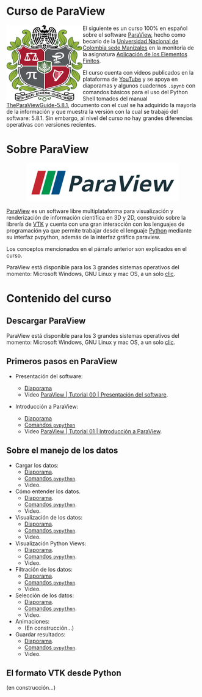 # Curso de ParaView

<p align="center">
 <img align="left" width="200" height="200" src="figs/Universidad_nacional_de_colombia_escudo.svg">
</p>

El siguiente es un curso 100% en español sobre el software [ParaView](https://www.paraview.org/), hecho como becario de la [Universidad Nacional de Colombia sede Manizales](https://www.manizales.unal.edu.co/) en la monitoría de la asignatura [Aplicación de los Elementos Finitos](https://github.com/diegoandresalvarez/elementosfinitos). 

El curso cuenta con videos publicados en la plataforma de [YouTube]() y se apoya en diaporamas y algunos cuadernos ```.ipynb``` con comandos básicos para el uso del Python Shell tomados del manual [TheParaViewGuide-5.8.1](https://www.paraview.org/paraview-guide/), documento con el cual se ha adquirido la mayoría de la información y que muestra la versión con la cual se trabajó del software: 5.8.1. Sin embargo, al nivel del curso no hay grandes diferencias operativas con versiones recientes.

# Sobre ParaView

<p align="center">
 <img width="400" height="100" src="figs/ParaView_logo.png">
</p>

[ParaView](https://www.paraview.org/) es un software libre multiplataforma para visualización y renderización de información científica en 3D y 2D, construido sobre la librería de [VTK](https://vtk.org/about/) y cuenta con una gran interacción con los lenguajes de programación ya que permite trabajar desde el lenguaje [Python](https://www.python.org/) mediante su interfaz pvpython, además de la interfaz gráfica paraview.

Los conceptos mencionados en el párrafo anterior son explicados en el curso.

ParaView está disponible para los 3 grandes sistemas operativos del momento: Microsoft Windows, GNU Linux y mac OS, a un solo [clic](https://www.paraview.org/download/).



# Contenido del curso

## Descargar ParaView

ParaView está disponible para los 3 grandes sistemas operativos del momento: Microsoft Windows, GNU Linux y mac OS, a un solo [clic](https://www.paraview.org/download/).

## Primeros pasos en ParaView
- Presentación del software:
  - [Diaporama](Diaporamas/00_Presentacion_del_software.pdf)
  - Video [ParaView | Tutorial 00 | Presentación del software]().

- Introducción a ParaView:
  - [Diaporama](Diaporamas/01_Introduccion_a_ParaView.pdf)
  - [Comandos ```pvpython```](Cuadernos/01_Introduccion_a_ParaView.ipynb)
  - Video [ParaView | Tutorial 01 | Introducción a ParaView]().

## Sobre el manejo de los datos
- Cargar los datos:
  - [Diaporama](Diaporamas/02_Cargar_los_datos.pdf).
  - [Comandos ```pvpython```](Cuadernos/02_Cargar_los_datos.ipynb).
  - Video.
- Cómo entender los datos.
  - [Diaporama](Diaporamas/03_Como_entender_los_datos.pdf).
  - [Comandos ```pvpython```](Cuadernos/03_Como_entender_los_datos.ipynb).
  - Video.
- Visualización de los datos:
  - [Diaporama](Diaporamas/04a_Visualizacion_de_los_datos.pdf).  
  - [Comandos ```pvpython```](Cuadernos/04a_Visualizacion_de_los_datos.ipynb).
  - Video.
- Visualización Python Views:
  - [Diaporama](Diaporamas/04d_Python_Views.pdf).
  - [Comandos ```pvpython```](Cuadernos/04d_Python_Views.ipynb).
  - Video.
- Filtración de los datos:
  - [Diaporama](Diaporamas/05_Filtracion_de_los_datos.pdf).  
  - [Comandos ```pvpython```](Cuadernos/05_Filtracion_de_los_datos.ipynb).
  - Video.
- Selección de los datos:
  - [Diaporama](Diaporamas/06_Seleccion_de_los_datos.pdf).  
  - [Comandos ```pvpython```](Cuadernos/06_Seleccion_de_los_datos.ipynb).
  - Video.
- Animaciones:
  - (En construcción...)
- Guardar resultados:
  - [Diaporama](Diaporamas/08_Guardar_resultados.pdf).  
  - [Comandos ```pvpython```](Cuadernos/08_Guardar_resultados.ipynb).
  - Video.

## El formato VTK desde Python

(en construcción...)